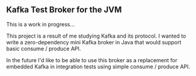 ## Kafka Test Broker for the JVM

This is a work in progress...

This project is a result of me studying Kafka and its protocol. I wanted to write a zero-dependency mini Kafka broker in Java that would support basic consume / produce API.

In the future I'd like to be able to use this broker as a replacement for embedded Kafka in integration tests using simple consume / produce API.
